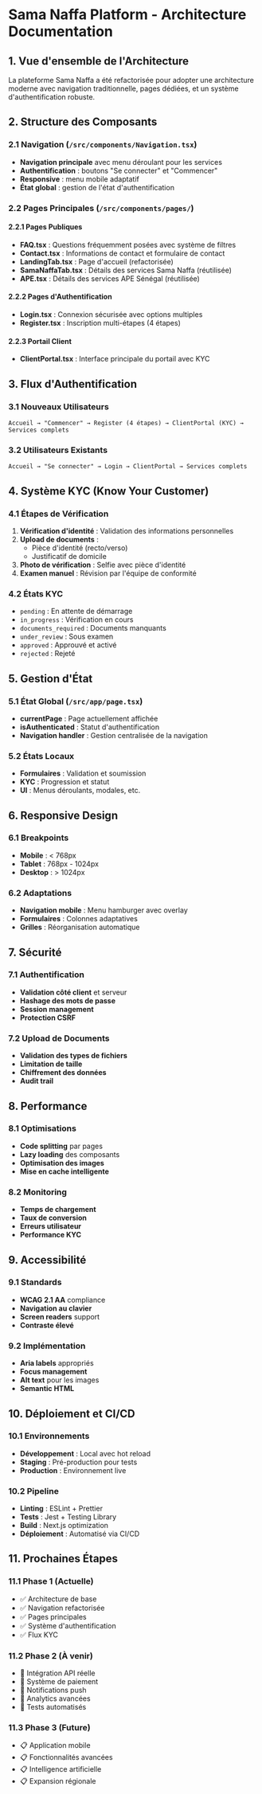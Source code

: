 # Sama Naffa Platform - Architecture Documentation

## 1. Vue d'ensemble de l'Architecture

La plateforme Sama Naffa a été refactorisée pour adopter une architecture moderne avec navigation traditionnelle, pages dédiées, et un système d'authentification robuste.

## 2. Structure des Composants

### 2.1 Navigation (`/src/components/Navigation.tsx`)
- **Navigation principale** avec menu déroulant pour les services
- **Authentification** : boutons "Se connecter" et "Commencer"
- **Responsive** : menu mobile adaptatif
- **État global** : gestion de l'état d'authentification

### 2.2 Pages Principales (`/src/components/pages/`)

#### 2.2.1 Pages Publiques
- **FAQ.tsx** : Questions fréquemment posées avec système de filtres
- **Contact.tsx** : Informations de contact et formulaire de contact
- **LandingTab.tsx** : Page d'accueil (refactorisée)
- **SamaNaffaTab.tsx** : Détails des services Sama Naffa (réutilisée)
- **APE.tsx** : Détails des services APE Sénégal (réutilisée)

#### 2.2.2 Pages d'Authentification
- **Login.tsx** : Connexion sécurisée avec options multiples
- **Register.tsx** : Inscription multi-étapes (4 étapes)

#### 2.2.3 Portail Client
- **ClientPortal.tsx** : Interface principale du portail avec KYC

## 3. Flux d'Authentification

### 3.1 Nouveaux Utilisateurs
```
Accueil → "Commencer" → Register (4 étapes) → ClientPortal (KYC) → Services complets
```

### 3.2 Utilisateurs Existants
```
Accueil → "Se connecter" → Login → ClientPortal → Services complets
```

## 4. Système KYC (Know Your Customer)

### 4.1 Étapes de Vérification
1. **Vérification d'identité** : Validation des informations personnelles
2. **Upload de documents** : 
   - Pièce d'identité (recto/verso)
   - Justificatif de domicile
3. **Photo de vérification** : Selfie avec pièce d'identité
4. **Examen manuel** : Révision par l'équipe de conformité

### 4.2 États KYC
- `pending` : En attente de démarrage
- `in_progress` : Vérification en cours
- `documents_required` : Documents manquants
- `under_review` : Sous examen
- `approved` : Approuvé et activé
- `rejected` : Rejeté

## 5. Gestion d'État

### 5.1 État Global (`/src/app/page.tsx`)
- **currentPage** : Page actuellement affichée
- **isAuthenticated** : Statut d'authentification
- **Navigation handler** : Gestion centralisée de la navigation

### 5.2 États Locaux
- **Formulaires** : Validation et soumission
- **KYC** : Progression et statut
- **UI** : Menus déroulants, modales, etc.

## 6. Responsive Design

### 6.1 Breakpoints
- **Mobile** : < 768px
- **Tablet** : 768px - 1024px  
- **Desktop** : > 1024px

### 6.2 Adaptations
- **Navigation mobile** : Menu hamburger avec overlay
- **Formulaires** : Colonnes adaptatives
- **Grilles** : Réorganisation automatique

## 7. Sécurité

### 7.1 Authentification
- **Validation côté client** et serveur
- **Hashage des mots de passe**
- **Session management**
- **Protection CSRF**

### 7.2 Upload de Documents
- **Validation des types de fichiers**
- **Limitation de taille**
- **Chiffrement des données**
- **Audit trail**

## 8. Performance

### 8.1 Optimisations
- **Code splitting** par pages
- **Lazy loading** des composants
- **Optimisation des images**
- **Mise en cache intelligente**

### 8.2 Monitoring
- **Temps de chargement**
- **Taux de conversion**
- **Erreurs utilisateur**
- **Performance KYC**

## 9. Accessibilité

### 9.1 Standards
- **WCAG 2.1 AA** compliance
- **Navigation au clavier**
- **Screen readers** support
- **Contraste élevé**

### 9.2 Implémentation
- **Aria labels** appropriés
- **Focus management**
- **Alt text** pour les images
- **Semantic HTML**

## 10. Déploiement et CI/CD

### 10.1 Environnements
- **Développement** : Local avec hot reload
- **Staging** : Pré-production pour tests
- **Production** : Environnement live

### 10.2 Pipeline
- **Linting** : ESLint + Prettier
- **Tests** : Jest + Testing Library
- **Build** : Next.js optimization
- **Déploiement** : Automatisé via CI/CD

## 11. Prochaines Étapes

### 11.1 Phase 1 (Actuelle)
- ✅ Architecture de base
- ✅ Navigation refactorisée  
- ✅ Pages principales
- ✅ Système d'authentification
- ✅ Flux KYC

### 11.2 Phase 2 (À venir)
- 🔄 Intégration API réelle
- 🔄 Système de paiement
- 🔄 Notifications push
- 🔄 Analytics avancées
- 🔄 Tests automatisés

### 11.3 Phase 3 (Future)
- 📋 Application mobile
- 📋 Fonctionnalités avancées
- 📋 Intelligence artificielle
- 📋 Expansion régionale

